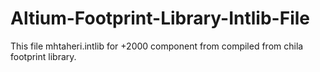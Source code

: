 # Altium-Footprint-Library-Intlib-File
This file mhtaheri.intlib  for +2000 component from compiled from chila footprint library.
